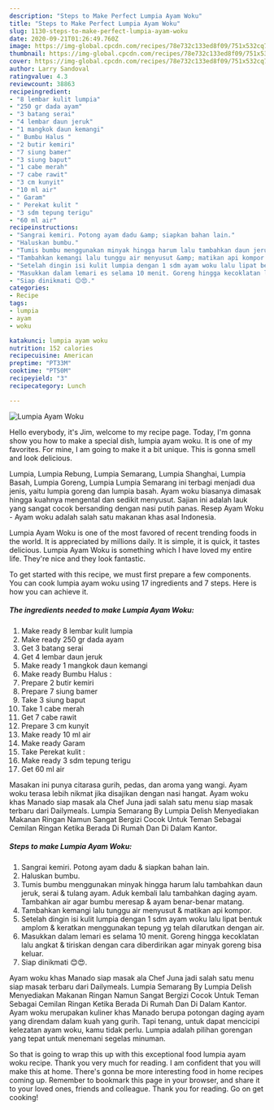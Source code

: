 ```yaml
---
description: "Steps to Make Perfect Lumpia Ayam Woku"
title: "Steps to Make Perfect Lumpia Ayam Woku"
slug: 1130-steps-to-make-perfect-lumpia-ayam-woku
date: 2020-09-21T01:26:49.760Z
image: https://img-global.cpcdn.com/recipes/78e732c133ed8f09/751x532cq70/lumpia-ayam-woku-foto-resep-utama.jpg
thumbnail: https://img-global.cpcdn.com/recipes/78e732c133ed8f09/751x532cq70/lumpia-ayam-woku-foto-resep-utama.jpg
cover: https://img-global.cpcdn.com/recipes/78e732c133ed8f09/751x532cq70/lumpia-ayam-woku-foto-resep-utama.jpg
author: Larry Sandoval
ratingvalue: 4.3
reviewcount: 38863
recipeingredient:
- "8 lembar kulit lumpia"
- "250 gr dada ayam"
- "3 batang serai"
- "4 lembar daun jeruk"
- "1 mangkok daun kemangi"
- " Bumbu Halus "
- "2 butir kemiri"
- "7 siung bamer"
- "3 siung baput"
- "1 cabe merah"
- "7 cabe rawit"
- "3 cm kunyit"
- "10 ml air"
- " Garam"
- " Perekat kulit "
- "3 sdm tepung terigu"
- "60 ml air"
recipeinstructions:
- "Sangrai kemiri. Potong ayam dadu &amp; siapkan bahan lain."
- "Haluskan bumbu."
- "Tumis bumbu menggunakan minyak hingga harum lalu tambahkan daun jeruk, serai &amp; tulang ayam. Aduk kembali lalu tambahkan daging ayam. Tambahkan air agar bumbu meresap &amp; ayam benar-benar matang."
- "Tambahkan kemangi lalu tunggu air menyusut &amp; matikan api kompor."
- "Setelah dingin isi kulit lumpia dengan 1 sdm ayam woku lalu lipat bentuk amplom &amp; keratkan menggunakan tepung yg telah dilarutkan dengan air."
- "Masukkan dalam lemari es selama 10 menit. Goreng hingga kecoklatan lalu angkat &amp; tiriskan dengan cara diberdirikan agar minyak goreng bisa keluar."
- "Siap dinikmati 😊😍."
categories:
- Recipe
tags:
- lumpia
- ayam
- woku

katakunci: lumpia ayam woku 
nutrition: 152 calories
recipecuisine: American
preptime: "PT33M"
cooktime: "PT50M"
recipeyield: "3"
recipecategory: Lunch

---
```



![Lumpia Ayam Woku](https://img-global.cpcdn.com/recipes/78e732c133ed8f09/751x532cq70/lumpia-ayam-woku-foto-resep-utama.jpg)

Hello everybody, it's Jim, welcome to my recipe page. Today, I'm gonna show you how to make a special dish, lumpia ayam woku. It is one of my favorites. For mine, I am going to make it a bit unique. This is gonna smell and look delicious.

Lumpia, Lumpia Rebung, Lumpia Semarang, Lumpia Shanghai, Lumpia Basah, Lumpia Goreng, Lumpia Lumpia Semarang ini terbagi menjadi dua jenis, yaitu lumpia goreng dan lumpia basah. Ayam woku biasanya dimasak hingga kuahnya mengental dan sedikit menyusut. Sajian ini adalah lauk yang sangat cocok bersanding dengan nasi putih panas. Resep Ayam Woku - Ayam woku adalah salah satu makanan khas asal Indonesia.

Lumpia Ayam Woku is one of the most favored of recent trending foods in the world. It is appreciated by millions daily. It is simple, it is quick, it tastes delicious. Lumpia Ayam Woku is something which I have loved my entire life. They're nice and they look fantastic.


To get started with this recipe, we must first prepare a few components. You can cook lumpia ayam woku using 17 ingredients and 7 steps. Here is how you can achieve it.

<!--inarticleads1-->

##### The ingredients needed to make Lumpia Ayam Woku:

1. Make ready 8 lembar kulit lumpia
1. Make ready 250 gr dada ayam
1. Get 3 batang serai
1. Get 4 lembar daun jeruk
1. Make ready 1 mangkok daun kemangi
1. Make ready  Bumbu Halus :
1. Prepare 2 butir kemiri
1. Prepare 7 siung bamer
1. Take 3 siung baput
1. Take 1 cabe merah
1. Get 7 cabe rawit
1. Prepare 3 cm kunyit
1. Make ready 10 ml air
1. Make ready  Garam
1. Take  Perekat kulit :
1. Make ready 3 sdm tepung terigu
1. Get 60 ml air


Masakan ini punya citarasa gurih, pedas, dan aroma yang wangi. Ayam woku terasa lebih nikmat jika disajikan dengan nasi hangat. Ayam woku khas Manado siap masak ala Chef Juna jadi salah satu menu siap masak terbaru dari Dailymeals. Lumpia Semarang By Lumpia Delish Menyediakan Makanan Ringan Namun Sangat Bergizi Cocok Untuk Teman Sebagai Cemilan Ringan Ketika Berada Di Rumah Dan Di Dalam Kantor. 

<!--inarticleads2-->

##### Steps to make Lumpia Ayam Woku:

1. Sangrai kemiri. Potong ayam dadu &amp; siapkan bahan lain.
1. Haluskan bumbu.
1. Tumis bumbu menggunakan minyak hingga harum lalu tambahkan daun jeruk, serai &amp; tulang ayam. Aduk kembali lalu tambahkan daging ayam. Tambahkan air agar bumbu meresap &amp; ayam benar-benar matang.
1. Tambahkan kemangi lalu tunggu air menyusut &amp; matikan api kompor.
1. Setelah dingin isi kulit lumpia dengan 1 sdm ayam woku lalu lipat bentuk amplom &amp; keratkan menggunakan tepung yg telah dilarutkan dengan air.
1. Masukkan dalam lemari es selama 10 menit. Goreng hingga kecoklatan lalu angkat &amp; tiriskan dengan cara diberdirikan agar minyak goreng bisa keluar.
1. Siap dinikmati 😊😍.


Ayam woku khas Manado siap masak ala Chef Juna jadi salah satu menu siap masak terbaru dari Dailymeals. Lumpia Semarang By Lumpia Delish Menyediakan Makanan Ringan Namun Sangat Bergizi Cocok Untuk Teman Sebagai Cemilan Ringan Ketika Berada Di Rumah Dan Di Dalam Kantor. Ayam woku merupakan kuliner khas Manado berupa potongan daging ayam yang direndam dalam kuah yang gurih. Tapi tenang, untuk dapat mencicipi kelezatan ayam woku, kamu tidak perlu. Lumpia adalah pilihan gorengan yang tepat untuk menemani segelas minuman. 

So that is going to wrap this up with this exceptional food lumpia ayam woku recipe. Thank you very much for reading. I am confident that you will make this at home. There's gonna be more interesting food in home recipes coming up. Remember to bookmark this page in your browser, and share it to your loved ones, friends and colleague. Thank you for reading. Go on get cooking!
